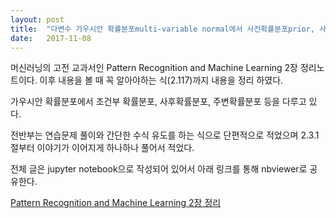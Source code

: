 ```yaml
---
layout: post
title:  "다변수 가우시안 확률분포multi-variable normal에서 사전확률분포prior, 사후확률분포posterior, 조건부확률분포conditional와 주변확률분포marginal : Pattern Recognition and Machine Learning - Chap 2-1"
date:   2017-11-08
---
```


머신러닝의 고전 교과서인 Pattern Recognition and Machine Learning 2장 정리노트이다.
이후 내용을 볼 때 꼭 알아야하는 식(2.117)까지 내용을 정리 하였다.

가우시안 확률분포에서 조건부 확률분포, 사후확률분포, 주변확률분포 등을 다루고 있다.

전반부는 연습문제 풀이와 간단한 수식 유도를 하는 식으로 단편적으로 적었으며
2.3.1절부터 이야기가 이어지게 하나하나 풀어서 적었다.

 
전체 글은 jupyter notebook으로 작성되어 있어서 아래 링크를 통해 nbviewer로 공유한다.

[Pattern Recognition and Machine Learning 2장 정리][prml-chap2-1]

[prml-chap2-1]: http://nbviewer.jupyter.org/github/metamath1/ml-simple-works/blob/master/PRML/prml-chap2.ipynb 
